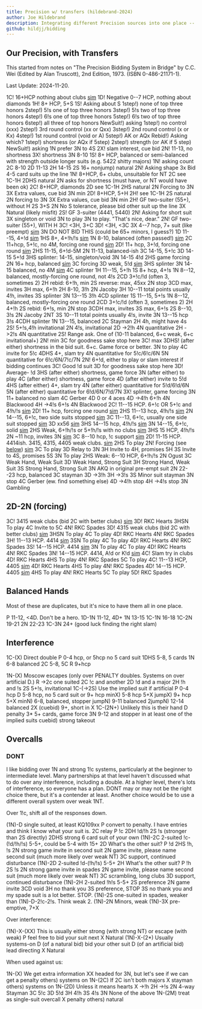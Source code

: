 ```yaml
---
title: Precision w/ transfers (hildebrand-2024)
author: Joe Hildebrand
description: Integrating different Precision sources into one place -- With transfers after 1C
github: hildjj/bidding
---
```


## Our Precision, with Transfers

This started from notes on
"The Precision Bidding System in Bridge" by C.C. Wei (Edited by Alan Truscott),
2nd Edition, 1973. (ISBN 0-486-21171-1).

Last Update: 2024-11-20.

1C! 16+HCP nothing about clubs [sim](https://hildjj.github.io/bridge-deal/?name=Precision+1C&stamp=1712605097572&code=eJzLyy8qyeBSUFA0MtI1MtZRSErMScxLTk0BChmaaQPJpMwUBUNnRSsQV0chsagkMy0zOTMxBwCuEw9d)
  1D! Negative  0--7 HCP, nothing about diamonds
  1H! 8+ HCP, 5+S
    1S! Asking about S
      1step!) none of top three honors
      2step!) 5!s one of top three honors
      3step!) 5!s two of top three honors
      4step!) 6!s one of top three honors
      5step!) 6!s two of top three honors
      6step!) all three of top honors
        NewSuit!) asking
          1step!) no control (xxx)
          2step!) 3rd round control (xx or Qxx)
          3step!) 2nd round control (x or Kx)
          4step!) 1st round control (void or A)
          5step!) AK or AQx
            Rebid!) Asking which?
              1step!) shortness (or AQx if 5step)
              2step!) strength (or AK if 5 step)
            NewSuit!) asking
    1N prefer 3N to 4S
      2X! slam interest, cue bid
      2N! 11-13, no shortness
      3X! shortness
      3N 8-10
  1S! 8+ HCP, balanced or semi-balanced with strength outside longer suits (e.g. 5422 shitty majors)
    1N! asking count
      2C 8-10
      2D 11-13
      2H 14-15
      2S 16+
        nonjump) natural
        2N! Asking shape
          3x Bid 4-5 card suits up the line
  1N! 8+HCP, 6+ clubs, unsuitable for NT
    2C see 1C-1H
    2DHS natural
    2N asks for shortness (must have, or NT would have been ok)
  2C! 8+HCP, diamonds
    2D see 1C-1H
    2HS natural
    2N Forcing to 3N
      3X Extra values, cue bid
      3N min
  2D! 8+HCP, 5+H
    2H! see 1C-1H
    2S natural
    2N forcing to 3N
      3X Extra values, cue bid
      3N min
  2H! GF two-suiter (55+), without H
    2S 3+S
    2N No S tolerance, please bid other suit up the line
    3X Natural (likely misfit)
  2S! GF 3-suiter (4441, 5440)
    2N! Asking for short suit
      3X singleton or void
        3N to play
    3N to play.  "That's nice, dear."
  2N! GF two-suiter (55+), WITH H
    3C! <3H, 3+C
    3D! <3H, <3C
  3X 4--7 hcp, 7+ suit (like preempt) [sim](https://hildjj.github.io/bridge-deal/?name=Precision+1C-3X&stamp=1712605278417&code=eJzLyy8qyeBSUFA0MtI1MtZRSErMScxLTk0BChmaaQPJpMwUBUNnRSsQV0chsagkMy0zOTMxh4sLJBPAxVWcXwo2QaW4NLNEwVbBGcg20TXXUTDXdkYSdkEIuyAJeyCEPZCEgxHCwVBHGKtUgyRrgU4pT03M5gIA2ootdQ%3D%3D)
  3N DO NOT BID THIS (could be 65+ minors, I guess?)
1D 11--15, 4+!d [sim](https://hildjj.github.io/bridge-deal/?name=Precision+1D&stamp=1712605379089&code=eJzLyy8qyeBSUFC0MXFR0NdXSMnPUy9RSEpVSFTISC3KB8mYaTvrKJiCZfMLUvMUjJxBoqYgURNfDFEPHQUPBTtbBYR6Qw-ITLCOQjCaTDBIxtBY19BURyEpMScxLzk1BSHrB5Q1NARKAumkzBQFQxcuAFC1KNE%3D)
  1HS 8+, 4+!h/!s [sim](https://hildjj.github.io/bridge-deal/?name=Precision+1D-1M&stamp=1712605394510&code=eJxlzs8KgkAQBvD7PMUXCB3ckC0ND9pFD3spgn0CzQWF2A3_nKJ3b8coo04ffL9hZqzrx5aAVRaXiCI0zq5H1AYVWtM7ln1YCCSzupux2BbcJtzGx79WCSgccizzUr1EC-gf0Sxyt5GJQF1dK3sxzaInr1J69Fl3DWRJxHkmGtw0vx0MUzciB59IQ_8Q39dZrugL9Qc1vVcFd8YHPQFRrDww)
  1N 8-10, balanced (often passed!) [sim](https://hildjj.github.io/bridge-deal/?name=Precision+1D-1N&stamp=1712605407535&code=eJxlzrEKwjAUBdA9X3GdHEypTxNxqC7tkMUi5AsSE2hBEqn1_00qEtDpwj33wQtxmgcGrBrRoa7hYljPsB4Gg59ilsOm5ZCLxocP2LW5lbkVl79WcSicTyh7Uh_RHPpHdBbaVyQ5rLmbcPOuaJ-UKGFKOzpQx1jOK2PP-FrePla0LaccjVD6u-7ZG8V4NMA%3D)
  2C 11+hcp, 5+!c, no 4M, forcing one round [sim](https://hildjj.github.io/bridge-deal/?name=Precision+1D-2C&stamp=1712605420385&code=eJxljsEOgjAQRO_9ivHkgRpSLB6MeoFDLxgTvgBoFRKzayr8vy2YkOhpsvN2JkPsx14Am5MukaawTNsRrUOD3nmO5JAUEvlM-eUIWRHdPLq6-nONhMHljPVfmYXUEvUPqSNR-53KJdrm2VDn7EqvgSoVYNB2sFClEFFvQrx5WmbrpJo7dLI2zLFwh4nfZFYccWffDfQAk4Pniaz4AHX7PRM%3D)
  2D! 11+ hcp, 3+!d, forcing one round [sim](https://hildjj.github.io/bridge-deal/?name=Precision+1D-2D&stamp=1712605445090&code=eJxlzrEOgjAUBdC9X3GdHFpDCsXBqAsdWDAmfAHQKiSmz1T4f1sgIdHppfe83jxHfuwZsDsrjSSBIbcf0Vo06K2nKEdeCOSz0ts6pEVM85iq6i8tBUpcL9j2ZblILVD_SB1FZgeZC7TNq3GdNZvegkoZMMx2MJCasTjvjH1oWs5WvFqvmasU34rm3-Gdcb0WpHp3woN8N7gnyFl4mpxhXzBUPkI%3D)
    2HS 11-15, 6+!d-5M
    2N 11-13, balanced-ish
    3C 14-15, 5+!c
    3D 14-15 5+!d
    3HS splinter: 14-15, singleton/void
    3N 14-15 4!d
  2HS game forcing
  2N 16+ hcp, balanced [sim](https://hildjj.github.io/bridge-deal/?name=Precision+1D-2N&stamp=1712605465213&code=eJxljrEKwjAURfd8xXVySKSkJh1EXdohS4uQL0hMoIIkUuv_m9hCoE4XzrnvcUOc5pEAu7PoUFVwMexnWA-D0U8xm4a2DPJn48sH1G2mMlPR_1HFoHC9oPS5Woxm0Bujs-HHA5cM1jxNuHtX7JAs50mmtA8H3hGS80bIO36W2YL265pcbmj5sx7Vw2nDv1ShOb0%3D)
  3C forcing
  3D weak, 5!d [sim](https://hildjj.github.io/bridge-deal/?name=Precision+1D-3D&stamp=1712605481951&code=eJxlzrEKwjAYBOA9T3GdHJJSYhNBUZdmyFIR-gSJDbQoidSKr2_SFgo6_XDfz3E-DGNHgOwoFIoCbfCbEdbBoHNDSLKjFYOcNDydx7ZKqUypqP9SzaBxPmH953qWhqH5kSYJL3MuGax5GH9z7aqXqJxHjNf2LbgiJN0rIa_wnmcLWi9rpipB16IYiHwfp1O1FJQqO-DjzJ18ASH_OWg%3D)
  3HS splinter
  3N 14-15 balanced, no 4M [sim](https://hildjj.github.io/bridge-deal/?name=Precision+1D-3N&stamp=1712605664217&code=eJxlzrEKwjAQBuA9T_E7OTRSYhMHUZd2yNIi5AkSE6ggidT6_uZsoWing__777iYhrFnwOYkG5QlfIrbES7Aog9DIjkUNYf6anqGiH1NqaJUtqtUc2hczlj6Qk9iOMyfGBJR7YTicPZh4y34RbusQmTM0909RMMYzStjr_Se3pZFO39DZflzaV6ruuNKPjUMOoo%3D)
  4C splinter
1H 11--15, 5+!h
  1S 8+ hcp, 4+!s
  1N 8--12, balanced, mostly-forcing one round, not 4!s
    2CD 3+!c/!d (often 3, sometimes 2)
    2H rebid: 6+!h, min
    2S reverse: max, 45xx
    2N stop
    3CD max, invites
    3H max, 6+!h
  2H 8-10, 3!h
  2N Jacoby
  3H 10--11 total points usually 4!h, invites
  3S splinter
  3N 13--15 3!h
  4CD splinter
1S 11--15, 5+!s
  1N 8--12, balanced, mostly-forcing one round
    2CD 3+!c/!d (often 3, sometimes 2)
    2H 4+!h
    2S rebid: 6+!s, min
    2N stop
    3CDH max, invites
    3S max, 6+!s
  2S 8--10, 3!s
  2N Jacoby 2NT
  3S 10--11 total points usually 4!s, invite
  3N 13--15 hcp 3!s
  4CDH splinter
1N  13--15, balanced
  2C Stayman
    2H 4h, might have 4s
      2S! 5+!s,4!h invitational
      2N 4!s, invitational
  2D ->2!h
    4N quantitative
  2H ->2!s
    4N quantitative
  2S! Range ask.  One of (10-11 balanced, 6+c weak, 6+c invitational+)
    2N! min
      3C for goodness sake stop here
    3C! max
      3DHS! (after either) shortness in the bid suit.  6+c.  Game force or better.
      3N to play
      4C invite for 5!c
      4DHS 4+, slam try
      4N quantitative for 5!c/6!c/6N
      5N quantitative for 6!c/6N/7!c/7N
  2N! 6+!d, either to play or slam interest if bidding continues
    3C! Good !d suit
      3D for goodness sake stop here
    3D! Average- !d
      3HS (after either) shortness, game force
      3N (after either) to play
      4C (after either) shortness, game force
      4D (after either) invite to 5!d
      4HS (after either) 4+, slam try
      4N (after either) quantitative for 5!d/6!d/6N
      5N (after either) quantitative for 6!d/6N/7!d/7N
  3X! splinter, game forcing
  3N 11+ balanced no slam
  4C Gerber
    4D 0 or 4 aces
  4D ->4!h 6+!h
    4N Blackwood
  4H ->4!s 6+!s
    4N Blackwood
2C!  11--15 HCP. 6+!c OR 5+!c and 4!h/!s [sim](https://hildjj.github.io/bridge-deal/?name=Precision+2C&stamp=1712616707124&code=eJzLyy8qyeBSUFA0NNY1NNVRSErMScxLTk0BChkagkVMnXUUTHwRfDNtZyAnKTNFwchZ0QoiqmCabOKrkF8EkgQAIQgSfw%3D%3D)
  2D!  11+ hcp, forcing one round [sim](https://hildjj.github.io/bridge-deal/?name=Precision+2C-2D&stamp=1712616489409&code=eJzLyy8qyeBSUFA0NNY1NNVRSErMScxLTk0BChkagkVMnXUUTHwRfDNtZyAnKTNFwchZ0QoiqmCabOKrkF8EluQCyQVwcRXnl4KNNjTUhmlwAWvQ1lFIyy9KzsxLV8jPS1Uoyi_NSwEAc8EhRQ%3D%3D)
    2HS 11--13 hcp, 4!h/!s [sim](https://hildjj.github.io/bridge-deal/?name=Precision+2C-2D-2M&stamp=1712617550558&code=eJzLyy8qyeBSUDA01DU01lEw1XbWUTDxBQokZaYoGDkrWoFlTBVMk018FfKLFMy0nbm4QHIBXFzF-aVQvdowDS5gDdo6Cmn5RcmZeekK-XmpCkX5pXkpcF15UBtVikszSxRsFTyAbBMPHQUbk2AkURAbLAA2VqUaJFwLcYyxggmUDwArhTAo)
    2N 14--15, 6+!c, two side suits stopped [sim](https://hildjj.github.io/bridge-deal/?name=Precision+2C-2D-2N&stamp=1712617316261&code=eJxFjrESgjAQRPt8xVpZJA4TBixooVUcxx_QJEgs7pgk-P0CCpZ7u29viUPqBaCLgy4VjrKexMNb5PWugtbTFaUpTuCwmGL2LkJEHr-clivQLIBU6DgYT08wOQQeyW4U_b5lGW5t01a4upczCb6DZRdpn9Df3w4x8TC4ENfq81y9LVTIEb39xz6OUTXN)
    3C 11--13, 6+!c, usually one side suit stopped [sim](https://hildjj.github.io/bridge-deal/?name=Precision+2C-2D-3C&stamp=1712617331384&code=eJxFjs0OgjAQhO99ivHkgRpSEQ9c4WowxhfAtkgJ6ZL-mPj2agU9zs58O2PJhYEBQuxEwXHM6re4GYV9vanStUQpDyeQSyb7eGfGPMWFy1agSUDG0ZOTxt5BVsNRtOpH2aUtz3Ftm7bCRY9aBpgeirS324Che2j4QPOsnV9eF-uW70KO6GM3TU8IeKP-8RdJUDjn)
    3D xx56 [sim](https://hildjj.github.io/bridge-deal/?name=Precision+2C-2D-3C&stamp=1712617380578&code=eJw9jbsOgCAQBPv7irUGC1QobLE18Rt829wlqAmfrxi1nMxOliUcKwHG5KbUcF7DNjf324jCZ_UjLOxQtZAApzxRch3RLuebqi9onkBpzBKGjRcITwhy8vhX_B4mLNM-RusuiRgiDQ%3D%3D)
    3HS 14--15 hcp, 4!h/!s [sim](https://hildjj.github.io/bridge-deal/?name=Precision+2C-2D-3M&stamp=1712617592387&code=eJxNjjsOwjAQRHufYpDS2RQLa4qIVKZIEwmJG5DwceOVnLhC3B07CYhu5o2edoPE6akA4i1ZA6udAXcZXP2AndvUIMoLbM8dJOKgnVJlOys1Slpc0l_hNAva4C6x9-EBCTdESWH4WWG9WI3JT2jQ5sytwZEvf7TkGRRrX70KftfLm-C1fwAvVjAz)
    3N 14--15, 6+!c, solid [sim](https://hildjj.github.io/bridge-deal/?name=Precision+2C-2D-3N&stamp=1712617775417&code=eJzLyy8qyeBSUDA00TU01VEw03bWUXB29A4ECiVlpigYOStaKRgaAuUUTJNNfBXyi0BKuLhAcgFcXMX5pRDdhtowDS5gDdo6Cmn5RcmZeekK-XmpCkX5pXkpcF15UDtBXGM_kHq45QrF-TmZKQCk5CW2)
  2HS Weak, 6+!h/!s or 5+!h/!s with no clubs [sim](https://hildjj.github.io/bridge-deal/?name=Precision+2C-2M&stamp=1712618450702&code=eJzLyy8qyeBSUFA0NNY1NNVRSErMScxLTk0BChkagkVMnXUUTHwRfDNtZyAnKTNFwchZ0QoiqmCabOKrkF8EluQCyQVwcRXnl4KNVikuzSxRsFXwALINdA0NQEYg2KYeOgoGzkjKgpGUIdimwVBlYItVqkGKa60UylMTs0EKoQIgJ5jCOXn5Csk5pUnFADYON3g%3D)
    3HS 15 HCP, 4!h/!s
  2N ~11 hcp, invites 3N [sim](https://hildjj.github.io/bridge-deal/?name=Precision+2C-2N&stamp=1712618663555&code=eJzLyy8qyeBSUFA0NNY1NNVRSErMScxLTk0BChkagkVMnXUUTHwRfDNtZyAnKTNFwchZ0QoiqmCabOKrkF8EluQCyQVwcRXnl4KNNjSEqfcDqq8zNNRRyMwryyxJBQAEhB10)
  3C 8--10 hcp, !c support [sim](https://hildjj.github.io/bridge-deal/?name=Precision+2C-3C&stamp=1712618785043&code=eJzLyy8qyeBSUFA0NNY1NNVRSErMScxLTk0BChkagkVMnXUUTHwRfDNtZyAnKTNFwchZ0QoiqmCabOKrkF8EluQCyQVwcRXnl4KNttA1NNBRMIZrMwZpgwgm55QmKRSXFhQAXQEAobwg9Q%3D%3D)
2D!  11-15 HCP. 4414ish. 3415, 4315, 4405 weak clubs. [sim](https://hildjj.github.io/bridge-deal/?name=Precision+2D&stamp=1712605881025&code=eJw1jLsOgzAMRXe-4jJ0S4TyWqqWJQxdOnXoXBpEIqEYQRj693UGFss-1-dm2kpsgMtKKZcdd1gBI6AFFOPWPPh88dZ1eKcSMRMFfJdj3PHJAZSXH48J9ilA65ShffWcZ4-RP4t7GOZKSeUEbnrgWFbHSleFMQXoob2eHxsdc-Rqa5Vt_titKVg%3D)
  2HS To play
  2N! Forcing (see [below](#2d-2n-forcing)) [sim](https://hildjj.github.io/bridge-deal/?name=Precision+2D-2N&stamp=1712606540135&code=eJw1jr0OgkAQhPt7irGw4gjZ42iM2kBhozGxsBYO4RJyS_gpfHv3SGg2uzP7TSbwtPQKOI7swzLjAquRaxgNEvmQ3-R8yZZlePulR8fs0AxrPeMTHDgMPxkt7F2DxzbAlJErSuFEKvfgK3LRiVIqNM6mEjuNjE2LCNTewVSH0_4x8dr1Em0tWaWi-1Rq5nUrS5TsyGNDEo0vT40P3dZF4OD-0wc4Hg%3D%3D)
  3C To play
  3D Relay to 3N
  3H Invite to 4H, promises 5H
  3S Invite to 4S, promises 5S
  3N To play
2HS Weak: 6--10 HCP, 6+!h/!s
  2N Ogust
    3C Weak Hand, Weak Suit
    3D Weak Hand, Strong Suit
    3H Strong Hand, Weak Suit
    3S Strong Hand, Strong Suit
    3N AKQ in original pre-empt suit
2N 22--23 hcp, balanced
  3C stayman
  3D ->3!h
  3H ->3!s
  3S Minor suit stayman
  3N stop
  4C Gerber (ew.  find something else)
  4D ->4!h stop
  4H ->4!s stop
3N Gambling

## 2D-2N (forcing)

3C! 3415 weak clubs (bid 2C with better clubs) [sim](https://hildjj.github.io/bridge-deal/?name=Precision+2D-2N-3C&stamp=1712606384451&code=eJw1TrsOgkAQ7O8rhsKKM2ThaEy0wVZjZw0cwkVyS3jE-PfuYa6ZZGZ3Hp7ndVDAYWLn1wVnGI1CI9cgkbMMT7cO6Jkt2nFrFtTegv34Fehgbho8dR55Jd9JFWMuKIQTHamUOEOlsMZZ5NfkFOWZt36QHGPIKBWuD6UW3vY9RGm03IMj1Xjx3Drf773i9TaaAhaVBIcijU9Xv_9b1Q_wODt_)
  3D! RKC Hearts
  3HSN To play
  4C Invite to 5C
  4N! RKC Spades
3D! 4315 weak clubs (bid 2C with better clubs) [sim](https://hildjj.github.io/bridge-deal/?name=Precision+2D-2N-3D&stamp=1712606407789&code=eJw1Tj0PgjAU3PsrjsGJGvJoWUx0wVXj5gwUoZH0kQIx_ntbTJdL7t67D8d-HQVwmNm6dcEZWkJJlBIU5KLA064jBmaDbtraBY0zYDd9A_TQNwmee4eyDt9ZnWIuUIETHamS0IqqwFprUF6zU5I9b8MYcrQmLUS8PoRYeNv3EOXJco-OXOLFvrNu2HuD15lkiqhicCyS-PTN-79V_ADwTzuA)
  3HSN To play
  4C To play
  4D! RKC Hearts
  4N! RKC Spades
3H! 11--13 HCP. 4414 [sim](https://hildjj.github.io/bridge-deal/?name=Precision+2D-2N-3H&stamp=1712606580832&code=eJzLyy8qyeBSUDA01DU01lEwMTE0AfKSMlMUjFwUrcDCpjoKRfml6Rk5lRBpLpBsABdXcX4pVKs2TIsfSIe2jkJaflFyZl66Qn5eKkhvXgpME4g09oAaDLMPAJDNIQs%3D)
  3SN To play
  4C To play
  4D! RKC Hearts
  4N! RKC Spades
3S! 14--15 HCP. 4414 [sim](https://hildjj.github.io/bridge-deal/?name=Precision+2D-2N-3S&stamp=1712615085949&code=eJzLyy8qyeBSUFB0cQST3kDS0ETX0FRHwcTE0ATIS8pMUTByUbRSMDQECxfll6Zn5FRCpLlAsgFcXMX5pWBjDA21YVr8wFq0dRTS8ouSM_PSFfLzUkGa81JgukCksQfUZGOIhToKefklCi6OCvlFCkDHAADTmCcN)
  3N To play
  4C To play
  4D! RKC Hearts
  4N! RKC Spades
3N! 14--15 HCP. 4414, A!d or K!d [sim](https://hildjj.github.io/bridge-deal/?name=Precision+2D-2N-3N&stamp=1712615272721&code=eJzLyy8qyeBSUDA00TU01VEwMTE00VFwccQQ8QaKJGWmKBi5KFopGBqCpYryS9MzcirBSri4QLIBXFzF-aUQAw21YVr8wFq0dRTS8ouSM_PSFfLzUkGa81LguvKgzgBxjf2ADACf7SV2)
  4C! Slam try in clubs
  4D! RKC Hearts
  4HS To play
  4N! RKC Spades
  5C To play
4C! 11--13 HCP, 4405 [sim](https://hildjj.github.io/bridge-deal/?name=Precision+2D-2N-4C&stamp=1712616035528&code=eJzLyy8qyeBSUDA01DU01lEwMTEwBfKSMlMUjFwUrcDCpjoKRfml6Rk5lUBpQxMuLpBsABdXcX4pVKs2TIsfWIu2jkJaflFyZl66Qn5eKkhzXgpcVx7UQhDXxBlqBcJmADghI-c%3D)
  4D! RKC Hearts
  4HS To play
  4N! RKC Spades
4D! 14--15 HCP. 4405 [sim](https://hildjj.github.io/bridge-deal/?name=Precision+2D-2N-4D&stamp=1712616191213&code=eJzLyy8qyeBSUDA00TU01VEwMTEwBfKSMlMUjFwUrRQMDcHCRfml6Rk5lUBpQxMuLpBsABdXcX4pRKuhNkyLH1iLto5CWn5RcmZeukJ-XipIc14KXFce1EIQ1wRsBYrNADsLI_I%3D)
  4HS To play
  4N! RKC Hearts
  5C To play
  5D! RKC Spades

## Balanced Hands

Most of these are duplicates, but it's nice to have them all in one place.

P      11-12, <4D.  Don't be a hero.
1D-1N  11-12, 4D+
1N     13-15
1C-1N  16-18
1C-2N  19-21
2N     22-23
1C-3N  24+ (good luck finding the right slam)

## Interference

1C-(X) Direct double
  P 0-4 hcp, or 5hcp no 5 card suit
  1DHS 5-8, 5 cards
  1N 6-8 balanced
  2C 5-8, 5C
  R 9+hcp

1N-(X) Moscow escapes (only over PENALTY doubles.  Systems on over artificial D.)
  R ->2c one suited
  2C !c and another
  2D !d and a major
  2H !h and !s
  2S 5+!s, invitational
1C-(->2S) Use the implied suit if artificial
  P 0-4 hcp
  D 5-8 hcp, no 5 card suit or 9+ hcp
  minX) 5-8 hcp 5+X
  jumpX) 9+ hcp 5+X
  minN) 6-8, balanced, stopper
  jumpN) 9-11 balanced
  2jumpN) 12-14 balanced
  2X (cuebid) 9+, short in X
1C-(2N+) Unlikely this is their hand
  D penalty
  3* 5+ cards, game force
  3N 9-12 and stopper in at least one of the implied suits
  cuebid) strong takeout

## Overcalls

### DONT

I like bidding over 1N and strong 1!c systems, particularly at the beginner to
intermediate level.  Many partnerships at that level haven't discussed
what to do over any interference, including a double.  At a higher level,
there's lots of interference, so everyone has a plan.  DONT may or may not
be the right choice there, but it's a contender at least.  Another choice
would be to use a different overall system over weak 1NT.

Over 1!c, shift all of the responses down.

(1N)-D single suited, at least KQ109xx
  P convert to penalty.  I have entries and think I know what your suit is.
  2C relay
    P !c
    2DH !d/!h
    2S !s (stronger than 2S directly)
  2DHS strong 6 card suit of your own
(1N)-2C 2-suited !c-(!d/!h/!s) 5-5+, could be 5-4 with 15+
  2D What's the other suit?
    P !d
    2HS !h, !s
      2N strong game invite in second suit
  2N game invite, please name second suit (much more likely over weak NT)
  3C support, continued disturbance
(1N)-2D 2-suited !d-(!h/!s) 5-5+
  2H What's the other suit?
    P !h
    2S !s
      2N strong game invite in spades
  2N game invite, please name second suit (much more likely over weak NT)
  3C scrambling, long clubs
  3D support, continued disturbance
(1N)-2H 2-suited !h!s 5-5+
  2S preference
  2N game invite
    3CD void
    3H no thank you
      3S preference, STOP
    3S no thank you and my spade suit is a lot better.  STOP.
(1N)-2S one-suited in spades, weaker than (1N)-D-2!c-2!s.  Think weak 2.
(1N)-2N Minors, weak
(1N)-3X pre-emptive, 7+X

Over interference:

(1N)-X-(XX) This is usually either strong (with strong NT) or escape (with weak)
  P feel free to bid your suit next
  X Natural
(1N)-X-(2*) Usually systems-on
  D (of a natural bid) bid your other suit
  D (of an artificial bid) lead directing
  X Natural

When used against us:

1N-(X) We get extra information
  XX headed for 3N, but let's see if we can get a penalty
  others) systems on
1N-(2C) If 2C isn't both majors
  X stayman
  others) systems on
1N-(2D) Unless it means hearts
  X ->!h
  2H ->!s
  2N 4-way Stayman
    3C 5!c
    3D 5!d
    3H 4!h
    3S 4!s
    3N None of the above
1N-(2M) treat as single-suit overcall
  X penalty
  others) natural
